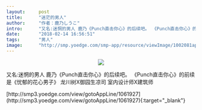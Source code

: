 ```yaml
---
layout:     post
title:      "迷茫的男人"
author:     "作者：鹿乃しうこ"
intro:      "又名:迷惘的男人 鹿乃《Punch直击你心》的后续吧。 《Punch直击你心》的前续是《忧郁的花心男子》 龙川树X御园生凉司 室内设计师X建筑师"
date:       "2018-02-14 16:56:51"
tags:       "男人"
image:      "http://smp.yoedge.com/smp-app/resource/viewImage/1002081appline.png"
---
```

<div style="text-align: center">
<p><img src="http://smp.yoedge.com/smp-app/resource/viewImage/1002081appline.png"/></p>
</div>
<p class="post-meta">
<span>又名:迷惘的男人 鹿乃《Punch直击你心》的后续吧。 《Punch直击你心》的前续是《忧郁的花心男子》 龙川树X御园生凉司 室内设计师X建筑师</span>
</p>
[http://smp3.yoedge.com/view/gotoAppLine/1061927](http://smp3.yoedge.com/view/gotoAppLine/1061927){:target="_blank"}


